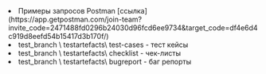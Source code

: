 <li>Примеры запросов Postman [ссылка] (https://app.getpostman.com/join-team?invite_code=2471488fd0296b24030d96fcd6ee9734&target_code=df4e6d4c919d8eefd54b15417d3b170f/)  </li>
<li>test_branch \ testartefacts\ test-cases  - тест кейсы </li>
<li>test_branch \ testartefacts\ checklist - чек-листы </li>
<li>test_branch \ testartefacts\ bugreport - баг репорты </li>
